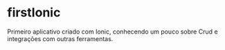 # firstIonic

Primeiro aplicativo criado com Ionic, conhecendo um pouco sobre Crud e integrações com outras ferramentas. 
